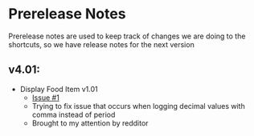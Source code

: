 # Prerelease Notes
Prerelease notes are used to keep track of changes we are doing to the shortcuts, so we have release notes for the next version

## v4.01:
- Display Food Item v1.01
	- [Issue #1](https://github.com/iffy-pi/apple-shortcuts/issues/1)
	- Trying to fix issue that occurs when logging 	decimal values with comma instead of period
	- Brought to my attention by redditor
